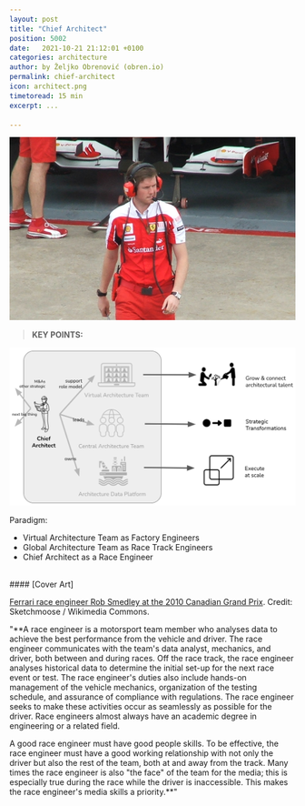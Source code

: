```yaml
---
layout: post
title: "Chief Architect"
position: 5002
date:   2021-10-21 21:12:01 +0100
categories: architecture
author: by Željko Obrenović (obren.io)
permalink: chief-architect
icon: architect.png
timetoread: 15 min
excerpt: ...

---
```

![](assets/images/Rob_Smedley_Canada_2010.png)

> **KEY POINTS:**

![](assets/images/model-ca.png)


Paradigm:
* Virtual Architecture Team as Factory Engineers
* Global Architecture Team as Race Track Engineers
* Chief Architect as a Race Engineer


<br>
#### [Cover Art]

[Ferrari race engineer Rob Smedley at the 2010 Canadian Grand Prix](https://commons.wikimedia.org/wiki/File:Rob_Smedley_Canada_2010.png). Credit: Sketchmoose / Wikimedia Commons. 

"**A race engineer is a motorsport team member who analyses data to achieve the best performance from the vehicle and driver. The race engineer communicates with the team's data analyst, mechanics, and driver, both between and during races. Off the race track, the race engineer analyses historical data to determine the initial set-up for the next race event or test. The race engineer's duties also include hands-on management of the vehicle mechanics, organization of the testing schedule, and assurance of compliance with regulations. The race engineer seeks to make these activities occur as seamlessly as possible for the driver. Race engineers almost always have an academic degree in engineering or a related field.

A good race engineer must have good people skills. To be effective, the race engineer must have a good working relationship with not only the driver but also the rest of the team, both at and away from the track. Many times the race engineer is also "the face" of the team for the media; this is especially true during the race while the driver is inaccessible. This makes the race engineer's media skills a priority.**"

